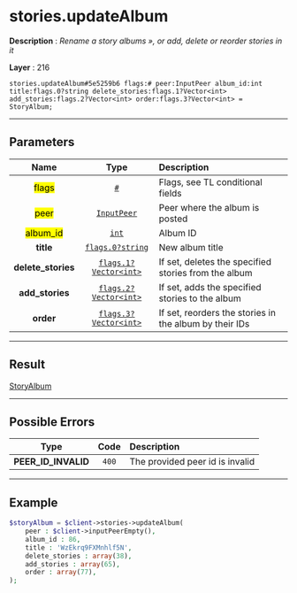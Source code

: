 # stories.updateAlbum

**Description** : *Rename a story albums &raquo;, or add, delete or reorder stories in it*

**Layer** : 216

```tl
stories.updateAlbum#5e5259b6 flags:# peer:InputPeer album_id:int title:flags.0?string delete_stories:flags.1?Vector<int> add_stories:flags.2?Vector<int> order:flags.3?Vector<int> = StoryAlbum;
```

---

## Parameters

| Name | Type | Description |
| :---: | :---: | :--- |
| <mark>flags</mark> | [`#`](type/#) | Flags, see TL conditional fields |
| <mark>peer</mark> | [`InputPeer`](type/InputPeer) | Peer where the album is posted |
| <mark>album_id</mark> | [`int`](type/int) | Album ID |
| **title** | [`flags.0?string`](type/string) | New album title |
| **delete_stories** | [`flags.1?Vector<int>`](type/int) | If set, deletes the specified stories from the album |
| **add_stories** | [`flags.2?Vector<int>`](type/int) | If set, adds the specified stories to the album |
| **order** | [`flags.3?Vector<int>`](type/int) | If set, reorders the stories in the album by their IDs |

---

## Result

[StoryAlbum](type/StoryAlbum)

---

## Possible Errors

| Type | Code | Description |
| :---: | :---: | :--- |
| **PEER_ID_INVALID** | `400` | The provided peer id is invalid |

---

## Example

```php
$storyAlbum = $client->stories->updateAlbum(
	peer : $client->inputPeerEmpty(),
	album_id : 86,
	title : 'WzEkrq9FXMnhlf5N',
	delete_stories : array(38),
	add_stories : array(65),
	order : array(77),
);
```